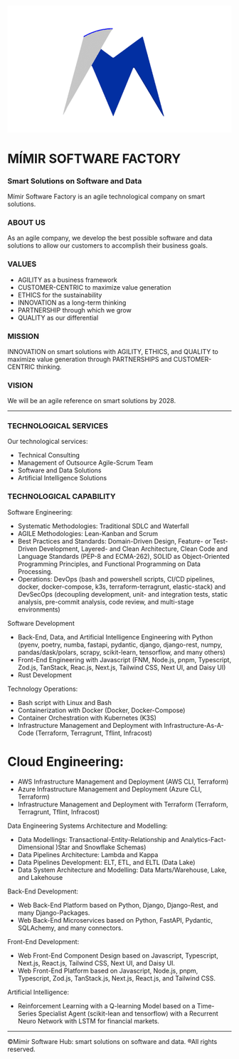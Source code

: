 ![Mímir Logo ><](https://github.com/MimirCompany/.github/blob/main/files/dark-mimir-icon.png)

# MÍMIR SOFTWARE FACTORY
### Smart Solutions on Software and Data

Mímir Software Factory is an agile technological company on smart solutions.

### ABOUT US
As an agile company, we develop the best possible software and data solutions to allow our customers to accomplish their business goals.

### VALUES
* AGILITY as a business framework
* CUSTOMER-CENTRIC to maximize value generation
* ETHICS for the sustainability
* INNOVATION as a long-term thinking
* PARTNERSHIP through which we grow
* QUALITY as our differential

### MISSION
INNOVATION on smart solutions with AGILITY, ETHICS, and QUALITY to maximize value generation through PARTNERSHIPS and CUSTOMER-CENTRIC thinking.

### VISION
We will be an agile reference on smart solutions by 2028.

---

### TECHNOLOGICAL SERVICES
Our technological services:
* Technical Consulting
* Management of Outsource Agile-Scrum Team
* Software and Data Solutions
* Artificial Intelligence Solutions

### TECHNOLOGICAL CAPABILITY

Software Engineering:
* Systematic Methodologies: Traditional SDLC and Waterfall
* AGILE Methodologies: Lean-Kanban and Scrum
* Best Practices and Standards: Domain-Driven Design, Feature- or Test-Driven Development, Layered- and Clean Architecture, Clean Code and Language Standards (PEP-8 and ECMA-262), SOLID as Object-Oriented Programming Principles, and Functional Programming on Data Processing.
* Operations: DevOps (bash and powershell scripts, CI/CD pipelines, docker, docker-compose, k3s, terraform-terragrunt, elastic-stack) and DevSecOps (decoupling development, unit- and integration tests, static analysis, pre-commit analysis, code review, and multi-stage environments)

Software Development
* Back-End, Data, and Artificial Intelligence Engineering with Python (pyenv, poetry, numba, fastapi, pydantic, django, django-rest, numpy, pandas/dask/polars, scrapy, scikit-learn, tensorflow, and many others)
* Front-End Engineering with Javascript (FNM, Node.js, pnpm, Typescript, Zod.js, TanStack, Reac.js, Next.js, Tailwind CSS, Next UI, and Daisy UI)
* Rust Development

Technology Operations:
* Bash script with Linux and Bash
* Containerization with Docker (Docker, Docker-Compose)
* Container Orchestration with Kubernetes (K3S)
* Infrastructure Management and Deployment with Infrastructure-As-A-Code (Terraform, Terragrunt, Tflint, Infracost)

# Cloud Engineering:
* AWS Infrastructure Management and Deployment (AWS CLI, Terraform)
* Azure Infrastructure Management and Deployment (Azure CLI, Terraform)
* Infrastructure Management and Deployment with Terraform (Terraform, Terragrunt, Tflint, Infracost)

Data Engineering Systems Architecture and Modelling:
* Data Modellings: Transactional-Entity-Relationship and Analytics-Fact-Dimensional )Star and Snowflake Schemas)
* Data Pipelines Architecture: Lambda and Kappa
* Data Pipelines Development: ELT, ETL, and ELTL (Data Lake)
* Data System Architecture and Modelling: Data Marts/Warehouse, Lake, and Lakehouse

Back-End Development:
* Web Back-End Platform based on Python, Django, Django-Rest, and many Django-Packages.
* Web Back-End Microservices based on Python, FastAPI, Pydantic, SQLAchemy, and many connectors.

Front-End Development:
* Web Front-End Component Design based on Javascript, Typescript, Next.js, React.js, Tailwind CSS, Next UI, and Daisy UI.
* Web Front-End Platform based on Javascript, Node.js, pnpm, Typescript, Zod.js, TanStack.js, Next.js, React.js, and Tailwind CSS.

Artificial Intelligence:
* Reinforcement Learning with a Q-learning Model based on a Time-Series Specialist Agent (scikit-lean and tensorflow) with a Recurrent Neuro Network with LSTM for financial markets.

---

©Mímir Software Hub: smart solutions on software and data. ®All rights reserved.

